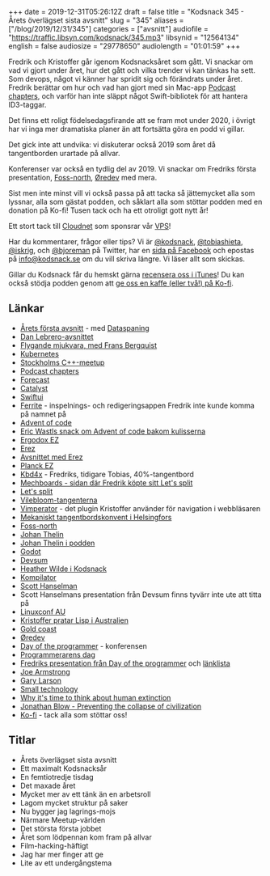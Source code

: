 +++
date = 2019-12-31T05:26:12Z
draft = false
title = "Kodsnack 345 - Årets överlägset sista avsnitt"
slug = "345"
aliases = ["/blog/2019/12/31/345"]
categories = ["avsnitt"]
audiofile = "https://traffic.libsyn.com/kodsnack/345.mp3"
libsynid = "12564134"
english = false
audiosize = "29778650"
audiolength = "01:01:59"
+++

Fredrik och Kristoffer går igenom Kodsnacksåret som gått. Vi snackar om vad vi gjort under året, hur det gått och vilka trender vi kan tänkas ha sett. Som devops, något vi känner har spridit sig och förändrats under året. Fredrik berättar om hur och vad han gjort med sin Mac-app [Podcast chapters](https://chaptersapp.com/), och varför han inte släppt något Swift-bibliotek för att hantera ID3-taggar.

Det finns ett roligt födelsedagsfirande att se fram mot under 2020, i övrigt har vi inga mer dramatiska planer än att fortsätta göra en podd vi gillar.

Det gick inte att undvika: vi diskuterar också 2019 som året då tangentborden urartade på allvar.

Konferenser var också en tydlig del av 2019. Vi snackar om Fredriks första presentation, [Foss-north](https://foss-north.se/), [Øredev](https://oredev.org/) med mera.

Sist men inte minst vill vi också passa på att tacka så jättemycket alla som lyssnar, alla som gästat podden, och såklart alla som stöttar podden med en donation på Ko-fi! Tusen tack och ha ett otroligt gott nytt år!

Ett stort tack till [Cloudnet](http://www.cloudnet.se) som sponsrar vår [VPS](http://en.wikipedia.org/wiki/Virtual_private_server)!

Har du kommentarer, frågor eller tips? Vi är [@kodsnack](https://www.twitter.com/kodsnack), [@tobiashieta](https://www.twitter.com/tobiashieta), [@iskrig](https://www.twitter.com/iskrig), och [@bjoreman](https://www.twitter.com/bjoreman) på Twitter, har en [sida på Facebook](https://www.facebook.com/kodsnack) och epostas på [info@kodsnack.se](mailto:info@kodsnack.se) om du vill skriva längre. Vi läser allt som skickas.

Gillar du Kodsnack får du hemskt gärna [recensera oss i iTunes](http://itunes.apple.com/se/podcast/kodsnack/id561631498?l=en)! Du kan också stödja podden genom att <a href="https://ko-fi.com/kodsnack" rel="payment">ge oss en kaffe (eller två!) på Ko-fi</a>.

## Länkar ##
* [Årets första avsnitt](https://kodsnack.se/293/) - med [Dataspaning](http://dataspaning.se/)
* [Dan Lebrero-avsnittet](https://kodsnack.se/294/)
* [Flygande mjukvara, med Frans Bergquist](https://kodsnack.se/313/)
* [Kubernetes](https://en.wikipedia.org/wiki/Kubernetes)
* [Stockholms C++-meetup](https://www.meetup.com/StockholmCpp/)
* [Podcast chapters](https://chaptersapp.com/)
* [Forecast](https://overcast.fm/forecast)
* [Catalyst](https://developer.apple.com/mac-catalyst/)
* [Swiftui](https://developer.apple.com/documentation/swiftui)
* [Ferrite](https://www.wooji-juice.com/products/ferrite/) - inspelnings- och redigeringsappen Fredrik inte kunde komma på namnet på
* [Advent of code](https://adventofcode.com/)
* [Eric Wastls snack om Advent of code bakom kulisserna](https://www.youtube.com/watch?v=bS9882S0ZHs)
* [Ergodox EZ](https://ergodox-ez.com/)
* [Erez](https://twitter.com/the_ezuk)
* [Avsnittet med Erez](https://kodsnack.se/260/)
* [Planck EZ](https://ergodox-ez.com/pages/planck)
* [Kbd4x](https://bjoreman.com/thoughts/keymapping.html) - Fredriks, tidigare Tobias, 40%-tangentbord
* [Mechboards - sidan där Fredrik köpte sitt Let's split](https://mechboards.co.uk) 
* [Let's split](https://www.youtube.com/watch?v=MRKukgDpnV8)
* [Vilebloom-tangenterna](http://www.mechsupply.co.uk/product/sa-vilebloom)
* [Vimperator](http://vimperator.org/) - det plugin Kristoffer använder för navigation i webbläsaren
* [Mekaniskt tangentbordskonvent i Helsingfors](https://imgur.com/a/vF3Rxhz)
* [Foss-north](https://foss-north.se/)
* [Johan Thelin](https://e8johan.se/)
* [Johan Thelin i podden](https://kodsnack.se/299/)
* [Godot](https://godotengine.org/)
* [Devsum](https://www.devsum.se/)
* [Heather Wilde i Kodsnack](https://kodsnack.se/318/)
* [Kompilator](https://kompilator.se/)
* [Scott Hanselman](https://www.hanselman.com/)
* Scott Hanselmans presentation från Devsum finns tyvärr inte ute att titta på
* [Linuxconf AU](https://linux.conf.au/)
* [Kristoffer pratar Lisp i Australien](https://www.youtube.com/watch?v=hGY3uBHVVr4&t=23s)
* [Gold coast](https://en.wikipedia.org/wiki/Gold_Coast,_Queensland)
* [Øredev](https://oredev.org/)
* [Day of the programmer](https://dayoftheprogrammer.se/) - konferensen
* [Programmerarens dag](https://en.wikipedia.org/wiki/Day_of_the_Programmer)
* [Fredriks presentation från Day of the programmer](https://www.youtube.com/watch?v=B6f_evieFoI&feature=youtu.be) och [länklista](http://bjoreman.com/workerTalk.html)
* [Joe Armstrong](https://en.wikipedia.org/wiki/Joe_Armstrong_%28programmer%29)
* [Gary Larson](https://en.wikipedia.org/wiki/Gary_Larson)
* [Small technology](https://small-tech.org/videos/small-technology/)
* [Why it's time to think about human extinction](https://www.youtube.com/watch?v=ktnAMTmgOX0&list=WL&index=11&t=0s)
* [Jonathan Blow - Preventing the collapse of civilization](https://www.youtube.com/watch?v=pW-SOdj4Kkk&list=WL&index=17&t=0s)
* [Ko-fi](https://ko-fi.com/kodsnack) - tack alla som stöttar oss!

## Titlar ##
* Årets överlägset sista avsnitt
* Ett maximalt Kodsnacksår
* En femtiotredje tisdag
* Det maxade året
* Mycket mer av ett tänk än en arbetsroll
* Lagom mycket struktur på saker
* Nu bygger jag lagrings-mojs
* Närmare Meetup-världen
* Det största första jobbet
* Året som lödpennan kom fram på allvar
* Film-hacking-häftigt
* Jag har mer finger att ge
* Lite av ett undergångstema
